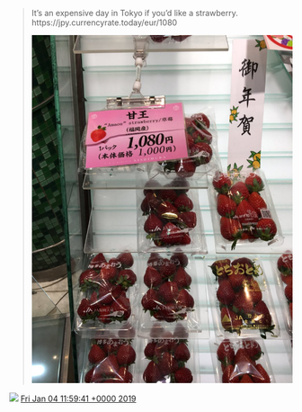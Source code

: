 > It’s an expensive day in Tokyo if you’d like a strawberry\. https://jpy\.currencyrate\.today/eur/1080 
> 
> ![](../../media/1081158221656539138-DwELq6XVAAEjCVz.jpg)

<img src="../../media/tweet.ico" width="12" /> [Fri Jan 04 11:59:41 +0000 2019](https://twitter.com/DromerDenker/status/1081158221656539138)
